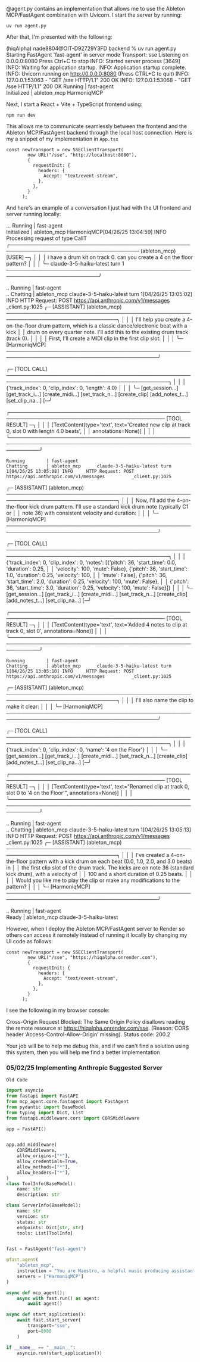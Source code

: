 @agent.py contains an implementation that allows me to use the Ableton MCP/FastAgent combination with Uvicorn. I start the server by running:

`uv run agent.py`

After that, I'm presented with the following:

(hiqAlpha) nade8804@OIT-D92729Y3FD backend % uv run agent.py
Starting FastAgent 'fast-agent' in server mode
Transport: sse
Listening on 0.0.0.0:8080
Press Ctrl+C to stop
INFO:     Started server process [3649]
INFO:     Waiting for application startup.
INFO:     Application startup complete.
INFO:     Uvicorn running on http://0.0.0.0:8080 (Press CTRL+C to quit)
INFO:     127.0.0.1:53063 - "GET /sse HTTP/1.1" 200 OK
INFO:     127.0.0.1:53068 - "GET /sse HTTP/1.1" 200 OK
    Running        | fast-agent                  
    Initialized    | ableton_mcp      HarmoniqMCP


Next, I start a React + Vite + TypeScript frontend using:

`npm run dev`

This allows me to communicate seamlessly between the frontend and the Ableton MCP/FastAgent backend through the local host connection. Here is my a snippet of my implementation in `App.tsx`

```
const newTransport = new SSEClientTransport(
        new URL("/sse", "http://localhost:8080"),
        {
          requestInit: {
            headers: {
              Accept: "text/event-stream",
            },
          },
        }
      );
```

And here's an example of a conversation I just had with the UI frontend and server running locally:

... Running        | fast-agent                  
    Initialized    | ableton_mcp      HarmoniqMCP[04/26/25 13:04:59] INFO     Processing request of type CallT
╭───────────────────────────────────────────────────────────────────────────────────── (ableton_mcp) [USER] ─╮
│                                                                                                            │
│  i have a drum kit on track 0. can you create a 4 on the floor pattern?                                    │
│                                                                                                            │
╰─ claude-3-5-haiku-latest turn 1 ───────────────────────────────────────────────────────────────────────────╯


 .. Running        | fast-agent                                     
 .. Chatting       | ableton_mcp      claude-3-5-haiku-latest turn 1[04/26/25 13:05:02] INFO     HTTP Request: POST https://api.anthropic.com/v1/messages          _client.py:1025
╭─ [ASSISTANT] (ableton_mcp) ────────────────────────────────────────────────────────────────────────────────╮
│                                                                                                            │
│  I'll help you create a 4-on-the-floor drum pattern, which is a classic dance/electronic beat with a kick  │
│  drum on every quarter note. I'll add this to the existing drum track (track 0).                           │
│                                                                                                            │
│  First, I'll create a MIDI clip in the first clip slot:                                                    │
│                                                                                                            │
╰─ [HarmoniqMCP]  ───────────────────────────────────────────────────────────────────────────────────────────╯


╭─ [TOOL CALL] ──────────────────────────────────────────────────────────────────────────────────────────────╮
│                                                                                                            │
│  {'track_index': 0, 'clip_index': 0, 'length': 4.0}                                                        │
│                                                                                                            │
╰─ [get_session…] [get_track_i…] [create_midi…] [set_track_n…] [create_clip] [add_notes_t…] [set_clip_na…] [─╯


╭──────────────────────────────────────────────────────────────────────────────────────────── [TOOL RESULT] ─╮
│                                                                                                            │
│  [TextContent(type='text', text='Created new clip at track 0, slot 0 with length 4.0 beats',               │
│  annotations=None)]                                                                                        │
│                                                                                                            │
╰────────────────────────────────────────────────────────────────────────────────────────────────────────────╯


    Running        | fast-agent                                     
    Chatting       | ableton_mcp      claude-3-5-haiku-latest turn 1[04/26/25 13:05:08] INFO     HTTP Request: POST https://api.anthropic.com/v1/messages          _client.py:1025
╭─ [ASSISTANT] (ableton_mcp) ────────────────────────────────────────────────────────────────────────────────╮
│                                                                                                            │
│  Now, I'll add the 4-on-the-floor kick drum pattern. I'll use a standard kick drum note (typically C1 or   │
│  note 36) with consistent velocity and duration:                                                           │
│                                                                                                            │
╰─ [HarmoniqMCP]  ───────────────────────────────────────────────────────────────────────────────────────────╯


╭─ [TOOL CALL] ──────────────────────────────────────────────────────────────────────────────────────────────╮
│                                                                                                            │
│  {'track_index': 0, 'clip_index': 0, 'notes': [{'pitch': 36, 'start_time': 0.0, 'duration': 0.25,          │
│  'velocity': 100, 'mute': False}, {'pitch': 36, 'start_time': 1.0, 'duration': 0.25, 'velocity': 100,      │
│  'mute': False}, {'pitch': 36, 'start_time': 2.0, 'duration': 0.25, 'velocity': 100, 'mute': False},       │
│  {'pitch': 36, 'start_time': 3.0, 'duration': 0.25, 'velocity': 100, 'mute': False}]}                      │
│                                                                                                            │
╰─ [get_session…] [get_track_i…] [create_midi…] [set_track_n…] [create_clip] [add_notes_t…] [set_clip_na…] [─╯


╭──────────────────────────────────────────────────────────────────────────────────────────── [TOOL RESULT] ─╮
│                                                                                                            │
│  [TextContent(type='text', text='Added 4 notes to clip at track 0, slot 0', annotations=None)]             │
│                                                                                                            │
╰────────────────────────────────────────────────────────────────────────────────────────────────────────────╯


    Running        | fast-agent                                     
    Chatting       | ableton_mcp      claude-3-5-haiku-latest turn 1[04/26/25 13:05:10] INFO     HTTP Request: POST https://api.anthropic.com/v1/messages          _client.py:1025
╭─ [ASSISTANT] (ableton_mcp) ────────────────────────────────────────────────────────────────────────────────╮
│                                                                                                            │
│  I'll also name the clip to make it clear:                                                                 │
│                                                                                                            │
╰─ [HarmoniqMCP]  ───────────────────────────────────────────────────────────────────────────────────────────╯


╭─ [TOOL CALL] ──────────────────────────────────────────────────────────────────────────────────────────────╮
│                                                                                                            │
│  {'track_index': 0, 'clip_index': 0, 'name': '4 on the Floor'}                                             │
│                                                                                                            │
╰─ [get_session…] [get_track_i…] [create_midi…] [set_track_n…] [create_clip] [add_notes_t…] [set_clip_na…] [─╯


╭──────────────────────────────────────────────────────────────────────────────────────────── [TOOL RESULT] ─╮
│                                                                                                            │
│  [TextContent(type='text', text="Renamed clip at track 0, slot 0 to '4 on the Floor'", annotations=None)]  │
│                                                                                                            │
╰────────────────────────────────────────────────────────────────────────────────────────────────────────────╯


 .. Running        | fast-agent                                     
 .. Chatting       | ableton_mcp      claude-3-5-haiku-latest turn 1[04/26/25 13:05:13] INFO     HTTP Request: POST https://api.anthropic.com/v1/messages          _client.py:1025
╭─ [ASSISTANT] (ableton_mcp) ────────────────────────────────────────────────────────────────────────────────╮
│                                                                                                            │
│  I've created a 4-on-the-floor pattern with a kick drum on each beat (0.0, 1.0, 2.0, and 3.0 beats) in     │
│  the first clip slot of the drum track. The kicks are on note 36 (standard kick drum), with a velocity of  │
│  100 and a short duration of 0.25 beats.                                                                   │
│                                                                                                            │
│  Would you like me to play the clip or make any modifications to the pattern?                              │
│                                                                                                            │
╰─ [HarmoniqMCP]  ───────────────────────────────────────────────────────────────────────────────────────────╯


..  Running        | fast-agent                              
    Ready          | ableton_mcp      claude-3-5-haiku-latest


However, when I deploy the Ableton MCP/FastAgent server to Render so others can access it remotely instead of running it locally by changing my UI code as follows:

```
const newTransport = new SSEClientTransport(
        new URL("/sse", "https://hiqalpha.onrender.com"),
        {
          requestInit: {
            headers: {
              Accept: "text/event-stream",
            },
          },
        }
      );
```

I see the following in my browser console:

Cross-Origin Request Blocked: The Same Origin Policy disallows reading the remote resource at https://hiqalpha.onrender.com/sse. (Reason: CORS header ‘Access-Control-Allow-Origin’ missing). Status code: 200.2

Your job will be to help me debug this, and if we can't find a solution using this system, then you will help me find a better implementation

### 05/02/25 Implementing Anthropic Suggested Server

`Old Code`
``` python
import asyncio
from fastapi import FastAPI
from mcp_agent.core.fastagent import FastAgent
from pydantic import BaseModel
from typing import Dict, List
from fastapi.middleware.cors import CORSMiddleware

app = FastAPI()


app.add_middleware(
    CORSMiddleware,
    allow_origins=["*"],
    allow_credentials=True,
    allow_methods=["*"],
    allow_headers=["*"],
)
class ToolInfo(BaseModel):
    name: str
    description: str

class ServerInfo(BaseModel):
    name: str
    version: str
    status: str
    endpoints: Dict[str, str]
    tools: List[ToolInfo]


fast = FastAgent("fast-agent")

@fast.agent(
    "ableton_mcp",
    instruction = "You are Maestro, a helpful music producing assistant developed by Harmoniq",
    servers = ["HarmoniqMCP"]
)

async def mcp_agent():
    async with fast.run() as agent:
        await agent()

async def start_application():
    await fast.start_server(
        transport="sse",
        port=8080
    )

if __name__ == "__main__":
    asyncio.run(start_application())
```